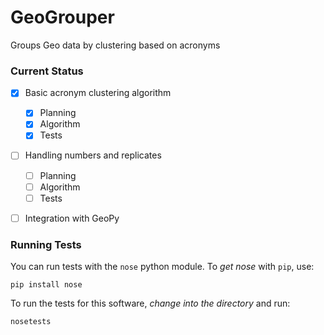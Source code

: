 # GeoGrouper
Groups Geo data by clustering based on acronyms

### Current Status

- [x] Basic acronym clustering algorithm
	- [x] Planning
	- [x] Algorithm
	- [x] Tests
- [ ] Handling numbers and replicates
	- [ ] Planning
	- [ ] Algorithm
	- [ ] Tests
- [ ] Integration with GeoPy


### Running Tests

You can run tests with the `nose` python module. To *get nose* with `pip`, use:

    pip install nose

To run the tests for this software, *change into the directory* and run:

	nosetests
